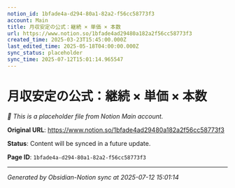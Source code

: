 ```yaml
---
notion_id: 1bfade4a-d294-80a1-82a2-f56cc58773f3
account: Main
title: 月収安定の公式：継続 × 単価 × 本数
url: https://www.notion.so/1bfade4ad29480a182a2f56cc58773f3
created_time: 2025-03-23T15:45:00.000Z
last_edited_time: 2025-05-18T04:00:00.000Z
sync_status: placeholder
sync_time: 2025-07-12T15:01:14.965547
---
```


# 月収安定の公式：継続 × 単価 × 本数

*🔄 This is a placeholder file from Notion Main account.*

**Original URL**: https://www.notion.so/1bfade4ad29480a182a2f56cc58773f3

**Status**: Content will be synced in a future update.

**Page ID**: `1bfade4a-d294-80a1-82a2-f56cc58773f3`

---

*Generated by Obsidian-Notion sync at 2025-07-12 15:01:14*
